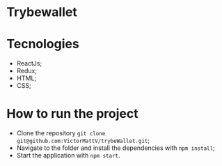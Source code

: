 # Trybewallet

# Tecnologies

- ReactJs;
- Redux;
- HTML;
- CSS;

# How to run the project

- Clone the repository `git clone git@github.com:VictorMattV/trybeWallet.git`;
- Navigate to the folder and install the dependencies with `npm install`;
- Start the application with `npm start`.
